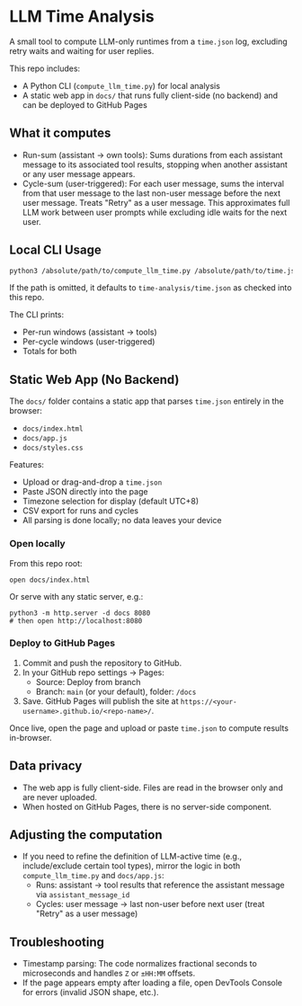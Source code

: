 # LLM Time Analysis

A small tool to compute LLM-only runtimes from a `time.json` log, excluding retry waits and waiting for user replies.

This repo includes:
- A Python CLI (`compute_llm_time.py`) for local analysis
- A static web app in `docs/` that runs fully client-side (no backend) and can be deployed to GitHub Pages

## What it computes
- Run-sum (assistant → own tools): Sums durations from each assistant message to its associated tool results, stopping when another assistant or any user message appears.
- Cycle-sum (user-triggered): For each user message, sums the interval from that user message to the last non-user message before the next user message. Treats "Retry" as a user message. This approximates full LLM work between user prompts while excluding idle waits for the next user.

## Local CLI Usage

```bash
python3 /absolute/path/to/compute_llm_time.py /absolute/path/to/time.json
```
If the path is omitted, it defaults to `time-analysis/time.json` as checked into this repo.

The CLI prints:
- Per-run windows (assistant → tools)
- Per-cycle windows (user-triggered)
- Totals for both

## Static Web App (No Backend)
The `docs/` folder contains a static app that parses `time.json` entirely in the browser:
- `docs/index.html`
- `docs/app.js`
- `docs/styles.css`

Features:
- Upload or drag-and-drop a `time.json`
- Paste JSON directly into the page
- Timezone selection for display (default UTC+8)
- CSV export for runs and cycles
- All parsing is done locally; no data leaves your device

### Open locally
From this repo root:
```
open docs/index.html
```
Or serve with any static server, e.g.:
```
python3 -m http.server -d docs 8080
# then open http://localhost:8080
```

### Deploy to GitHub Pages
1. Commit and push the repository to GitHub.
2. In your GitHub repo settings → Pages:
   - Source: Deploy from branch
   - Branch: `main` (or your default), folder: `/docs`
3. Save. GitHub Pages will publish the site at `https://<your-username>.github.io/<repo-name>/`.

Once live, open the page and upload or paste `time.json` to compute results in-browser.

## Data privacy
- The web app is fully client-side. Files are read in the browser only and are never uploaded.
- When hosted on GitHub Pages, there is no server-side component.

## Adjusting the computation
- If you need to refine the definition of LLM-active time (e.g., include/exclude certain tool types), mirror the logic in both `compute_llm_time.py` and `docs/app.js`:
  - Runs: assistant → tool results that reference the assistant message via `assistant_message_id`
  - Cycles: user message → last non-user before next user (treat "Retry" as a user message)

## Troubleshooting
- Timestamp parsing: The code normalizes fractional seconds to microseconds and handles `Z` or `±HH:MM` offsets.
- If the page appears empty after loading a file, open DevTools Console for errors (invalid JSON shape, etc.). 